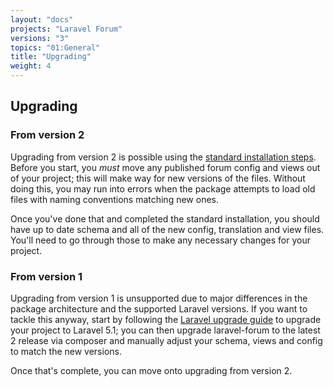 ```yaml
---
layout: "docs"
projects: "Laravel Forum"
versions: "3"
topics: "01:General"
title: "Upgrading"
weight: 4
---
```


## Upgrading

### From version 2

Upgrading from version 2 is possible using the [standard installation steps](/docs/laravel-forum/3/installation/). Before you start, you *must* move any published forum config and views out of your project; this will make way for new versions of the files. Without doing this, you may run into errors when the package attempts to load old files with naming conventions matching new ones.

Once you've done that and completed the standard installation, you should have up to date schema and all of the new config, translation and view files. You'll need to go through those to make any necessary changes for your project.

### From version 1

Upgrading from version 1 is unsupported due to major differences in the package architecture and the supported Laravel versions. If you want to tackle this anyway, start by following the [Laravel upgrade guide](http://laravel.com/docs/5.1/upgrade) to upgrade your project to Laravel 5.1; you can then upgrade laravel-forum to the latest 2 release via composer and manually adjust your schema, views and config to match the new versions.

Once that's complete, you can move onto upgrading from version 2.
